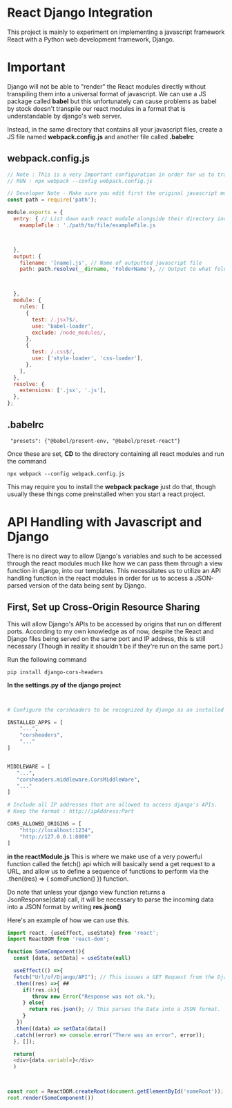 # React Django Integration

This project is mainly to experiment on implementing a javascript framework React with a Python web development framework, Django.


# Important 
Django will not be able to "render" the React modules directly without transpiling them into a universal format of javascript. We can
use a JS package called **babel** but this unfortunately can cause problems as babel by stock doesn't transpile our react modules in a format
that is understandable by django's web server.

Instead, in the same directory that contains all your javascript files, create a JS file named **webpack.config.js** and another file called **.babelrc**


## webpack.config.js
```javascript
// Note : This is a very Important configuration in order for us to transpile the react modules properly for them to run alongside the Django App.
// RUN : npx webpack --config webpack.config.js

// Developer Note - Make sure you edit first the original javascript modules then transpile them.
const path = require('path');

module.exports = {
  entry: { // List down each react module alongside their directory including './' 
    exampleFile : './path/to/file/exampleFile.js



  },
  output: {
    filename: '[name].js', // Name of outputted javascript file
    path: path.resolve(__dirname, 'FolderName'), // Output to what folder in the directory



  },
  module: {
    rules: [
      {
        test: /.jsx?$/,
        use: 'babel-loader',
        exclude: /node_modules/,
      },
      {
        test: /.css$/,
        use: ['style-loader', 'css-loader'],
      },
    ],
  },
  resolve: {
    extensions: ['.jsx', '.js'],
  },
};
```


## .babelrc
```
 "presets": {"@babel/present-env, "@babel/preset-react"}
```


Once these are set, **CD** to the directory containing all react modules and run the command
```
npx webpack --config webpack.config.js
```

This may require you to install the **webpack package** just do that, though usually these things come preinstalled when you start a react project.

# API Handling with Javascript and Django
There is no direct way to allow Django's variables and such to be accessed through the react modules much like how we can pass them through a view function in django, into our templates.
This necessitates us to utilize an API handling function in the react modules in order for us to access a JSON-parsed version of the data being sent by Django.

## First, Set up Cross-Origin Resource Sharing
This will allow Django's APIs to be accessed by origins that run on different ports. According to my own knowledge as of now, despite the React and Django files being served on the same port and IP address, this is still necessary (Though in reality it shouldn't be if they're run on the same port.)

Run the following command
```
pip install django-cors-headers
```

**In the settings.py of the django project**

```python


# Configure the corsheaders to be recognized by django as an installed app and middleware.

INSTALLED_APPS = [
    "...",
    "corsheaders",
    "..."
]


MIDDLEWARE = [
   "...",
   "corsheaders.middleware.CorsMiddleWare",
   "..."
]

# Include all IP addresses that are allowed to access django's APIs.
# Keep the format : http://ipAddress:Port

CORS_ALLOWED_ORIGINS = [
    "http://localhost:1234",
    "http://127.0.0.1:8000"
]
```
 
**in the reactModule.js**
This is where we make use of a very powerful function called the fetch() api which will basically send a get request to a URL, and allow us to define a sequence of functions to perform via the .then((res) => { someFunction() }) 
function.

Do note that unless your django view function returns a JsonResponse(data) call, it will be necessary to parse the incoming data into a JSON format by writing **res.json()**

Here's an example of how we can use this.

```javascript
import react, {useEffect, useState} from 'react';
import ReactDOM from 'react-dom';

function SomeComponent(){
  const [data, setData] = useState(null)

  useEffect(() =>{
  fetch("Url/of/Django/API"); // This issues a GET Request from the Django Url that corresponds to a django URL in the urls.py 
  .then((res) =>{ ## 
     if(!res.ok){
        throw new Error("Response was not ok.");
     } else{
       return res.json(); // This parses the Data into a JSON format.
     }
   })
  .then((data) => setData(data))
  .catch((error) => console.error("There was an error", error));
  }, []);

  return(
  <div>{data.variable}</div>
  )



const root = ReactDOM.createRoot(document.getElementById('someRoot'));
root.render(SomeComponent())




```
